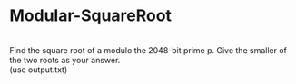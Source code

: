 # Modular-SquareRoot
<br>
Find the square root of a modulo the 2048-bit prime p. Give the smaller of the two roots as your answer.<br>
(use output.txt)

